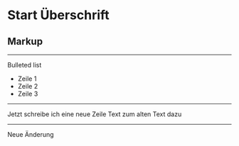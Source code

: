 # Start Überschrift

## Markup

---

Bulleted list
* Zeile 1
* Zeile 2
* Zeile 3
***

Jetzt schreibe ich eine neue Zeile Text zum alten Text dazu
***
Neue Änderung

